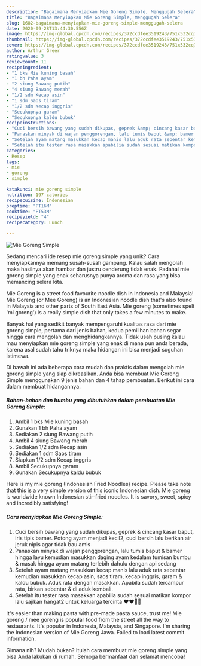 ```yaml
---
description: "Bagaimana Menyiapkan Mie Goreng Simple, Menggugah Selera"
title: "Bagaimana Menyiapkan Mie Goreng Simple, Menggugah Selera"
slug: 1682-bagaimana-menyiapkan-mie-goreng-simple-menggugah-selera
date: 2020-09-28T13:44:30.556Z
image: https://img-global.cpcdn.com/recipes/372ccdfee3519243/751x532cq70/mie-goreng-simple-foto-resep-utama.jpg
thumbnail: https://img-global.cpcdn.com/recipes/372ccdfee3519243/751x532cq70/mie-goreng-simple-foto-resep-utama.jpg
cover: https://img-global.cpcdn.com/recipes/372ccdfee3519243/751x532cq70/mie-goreng-simple-foto-resep-utama.jpg
author: Arthur Greer
ratingvalue: 3
reviewcount: 11
recipeingredient:
- "1 bks Mie kuning basah"
- "1 bh Paha ayam"
- "2 siung Bawang putih"
- "4 siung Bawang merah"
- "1/2 sdm Kecap asin"
- "1 sdm Saos tiram"
- "1/2 sdm Kecap inggris"
- "Secukupnya garam"
- "Secukupnya kaldu bubuk"
recipeinstructions:
- "Cuci bersih bawang yang sudah dikupas, geprek &amp; cincang kasar baput, iris tipis bamer. Potong ayam menjadi kecil2, cuci bersih lalu berikan air jeruk nipis agar tidak bau amis"
- "Panaskan minyak di wajan penggorengan, lalu tumis baput &amp; bamer hingga layu kemudian masukkan daging ayam kedalam tumisan bumbu &amp; masak hingga ayam matang terlebih dahulu dengan api sedang"
- "Setelah ayam matang masukkan kecap manis lalu aduk rata sebentar kemudian masukkan kecap asin, saos tiram, kecap inggris, garam &amp; kaldu bubuk. Aduk rata dengan masakkan. Apabila sudah tercampur rata, birkan sebentar &amp; di aduk kembali."
- "Setelah itu tester rasa masakkan apabilia sudah sesuai matikan kompor lalu sajikan hangat2 untuk keluarga tercinta ❤️❤️🥰🥰"
categories:
- Resep
tags:
- mie
- goreng
- simple

katakunci: mie goreng simple 
nutrition: 197 calories
recipecuisine: Indonesian
preptime: "PT16M"
cooktime: "PT53M"
recipeyield: "4"
recipecategory: Lunch

---
```



![Mie Goreng Simple](https://img-global.cpcdn.com/recipes/372ccdfee3519243/751x532cq70/mie-goreng-simple-foto-resep-utama.jpg)

Sedang mencari ide resep mie goreng simple yang unik? Cara menyiapkannya memang susah-susah gampang. Kalau salah mengolah maka hasilnya akan hambar dan justru cenderung tidak enak. Padahal mie goreng simple yang enak seharusnya punya aroma dan rasa yang bisa memancing selera kita.

Mie Goreng is a street food favourite noodle dish in Indonesia and Malaysia! Mie Goreng (or Mee Goreng) is an Indonesian noodle dish that&#39;s also found in Malaysia and other parts of South East Asia. Mie goreng (sometimes spelt &#39;mi goreng&#39;) is a really simple dish that only takes a few minutes to make.

Banyak hal yang sedikit banyak mempengaruhi kualitas rasa dari mie goreng simple, pertama dari jenis bahan, kedua pemilihan bahan segar hingga cara mengolah dan menghidangkannya. Tidak usah pusing kalau mau menyiapkan mie goreng simple yang enak di mana pun anda berada, karena asal sudah tahu triknya maka hidangan ini bisa menjadi suguhan istimewa.


Di bawah ini ada beberapa cara mudah dan praktis dalam mengolah mie goreng simple yang siap dikreasikan. Anda bisa membuat Mie Goreng Simple menggunakan 9 jenis bahan dan 4 tahap pembuatan. Berikut ini cara dalam membuat hidangannya.

<!--inarticleads1-->

##### Bahan-bahan dan bumbu yang dibutuhkan dalam pembuatan Mie Goreng Simple:

1. Ambil 1 bks Mie kuning basah
1. Gunakan 1 bh Paha ayam
1. Sediakan 2 siung Bawang putih
1. Ambil 4 siung Bawang merah
1. Sediakan 1/2 sdm Kecap asin
1. Sediakan 1 sdm Saos tiram
1. Siapkan 1/2 sdm Kecap inggris
1. Ambil Secukupnya garam
1. Gunakan Secukupnya kaldu bubuk


Here is my mie goreng (Indonesian Fried Noodles) recipe. Please take note that this is a very simple version of this iconic Indonesian dish. Mie goreng is worldwide known Indonesian stir-fried noodles. It is savory, sweet, spicy and incredibly satisfying! 

<!--inarticleads2-->

##### Cara menyiapkan Mie Goreng Simple:

1. Cuci bersih bawang yang sudah dikupas, geprek &amp; cincang kasar baput, iris tipis bamer. Potong ayam menjadi kecil2, cuci bersih lalu berikan air jeruk nipis agar tidak bau amis
1. Panaskan minyak di wajan penggorengan, lalu tumis baput &amp; bamer hingga layu kemudian masukkan daging ayam kedalam tumisan bumbu &amp; masak hingga ayam matang terlebih dahulu dengan api sedang
1. Setelah ayam matang masukkan kecap manis lalu aduk rata sebentar kemudian masukkan kecap asin, saos tiram, kecap inggris, garam &amp; kaldu bubuk. Aduk rata dengan masakkan. Apabila sudah tercampur rata, birkan sebentar &amp; di aduk kembali.
1. Setelah itu tester rasa masakkan apabilia sudah sesuai matikan kompor lalu sajikan hangat2 untuk keluarga tercinta ❤️❤️🥰🥰


It&#39;s easier than making pasta with pre-made pasta sauce, trust me! Mie goreng / mee goreng is popular food from the street all the way to restaurants. It&#39;s popular in Indonesia, Malaysia, and Singapore. I&#39;m sharing the Indonesian version of Mie Goreng Jawa. Failed to load latest commit information. 

Gimana nih? Mudah bukan? Itulah cara membuat mie goreng simple yang bisa Anda lakukan di rumah. Semoga bermanfaat dan selamat mencoba!
